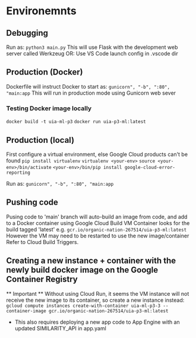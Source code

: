 # Environemnts

## Debugging
Run as:
`python3 main.py`
This will use Flask with the development web server called Werkzeug
OR:
Use VS Code launch config in .vscode dir

## Production (Docker)
Dockerfile will instruct Docker to start as:
`gunicorn", "-b", ":80", "main:app`
This will run in production mode using Gunicorn web sever

### Testing Docker image locally
`docker build -t uia-ml-p3`
`docker run uia-p3-ml:latest`

## Production (local)
First configure a virtual environment, else Google Cloud products can't be found
`pip install virtualenv`
`virtualenv <your-env>`
`source <your-env>/bin/activate`
`<your-env>/bin/pip install google-cloud-error-reporting`

Run as:
`gunicorn", "-b", ":80", "main:app`

## Pushing code
Pusing code to 'main' branch will auto-build an image from code, and add to a Docker container using Google Cloud Build
VM Container looks for the build tagged 'latest' e.g. `gcr.io/organic-nation-267514/uia-p3-ml:latest`
However the VM may need to be restarted to use the new image/container
Refer to Cloud Build Triggers.

## Creating a new instance + container with the newly build docker image on the Google Container Registry
** Important **
Without using Cloud Run, it seems the VM instance will not receive the new image to its container, so create a new instance instead:
`gcloud compute instances create-with-container uia-ml-p3-3 --container-image gcr.io/organic-nation-267514/uia-p3-ml:latest`
 - This also requires deploying a new app code to App Engine with an updated SIMILARITY_API in app.yaml

